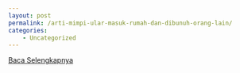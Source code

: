 ```yaml
---
layout: post
permalink: /arti-mimpi-ular-masuk-rumah-dan-dibunuh-orang-lain/
categories:
    - Uncategorized
---
```


[Baca Selengkapnya](/06)